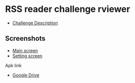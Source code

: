 # RSS reader challenge rviewer
 
- [Challenge Description](https://go.rviewer.io/dev-rss-reader/)

## Screenshots
- [Main screen](images/main_screen.png)
- [Setting screen](images/setting_screen.png)

Apk link

- [Google Drive](https://drive.google.com/drive/folders/1KdM3H9NlOohvgdpmC2A40knOfkVZSwy4?usp=sharing)
